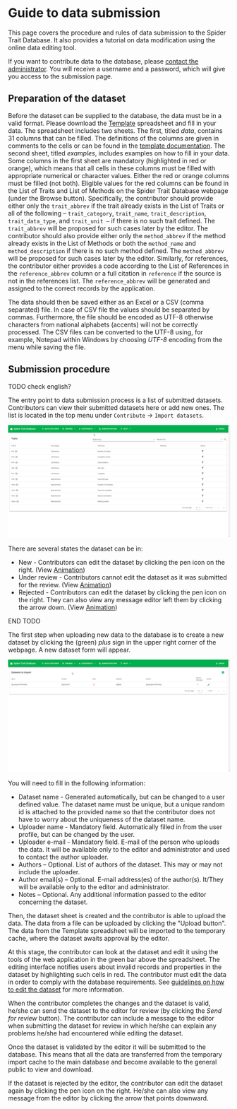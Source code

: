 # Guide to data submission

This page covers the procedure and rules of data submission to the Spider Trait Database. It also provides a tutorial on data modification using the online data editing tool.

If you want to contribute data to the database, please [contact the administrator](mailto:spidertraits@group.muni.cz?subject=Spider%20Traits%3A%20Request%20for%20Access&body=Hello%2C%20I%20would%20like%20to%20request%20the%20access%20for%20the%20Spider%20Traits%20Database%20access.%0D%0A%0D%0A---%20Please%20provide%20more%20detail%20about%20your%20request%20(e.g.%20information%20about%20the%20data%20you%20want%20to%20upload)%3A%20---). You will receive a username and a password, which will give you access to the submission page.

## Preparation of the dataset

Before the dataset can be supplied to the database, the data must be in a valid format. Please download the [Template](https://github.com/oookoook/spider-trait-database/raw/master/docs/template.xlsx) spreadsheet and fill in your data. The spreadsheet includes two sheets. The first, titled *data*, contains 31 columns that can be filled. The definitions of the columns are given in comments to the cells or can be found in the [template documentation](template.md). The second sheet, titled *examples*, includes examples on how to fill in your data. Some columns in the first sheet are mandatory (highlighted in red or orange), which means that all cells in these columns must be filled with appropriate numerical or character values. Either the red or orange columns must be filled (not both). Eligible values for the red columns can be found in the List of Traits and List of Methods on the Spider Trait Database webpage (under the Browse button). Specifically, the contributor should provide either only the `trait_abbrev` if the trait already exists in the List of Traits or all of the following – `trait_category`, `trait_name`, `trait_description`, `trait_data_type`, and `trait_unit –` if there is no such trait defined. The `trait_abbrev` will be proposed for such cases later by the editor. The contributor should also provide either only the `method_abbrev` if the method already exists in the List of Methods or both the `method_name` and `method_description` if there is no such method defined. The `method_abbrev` will be proposed for such cases later by the editor. Similarly, for references, the contributor either provides a code according to the List of References in the `reference_abbrev` column or a full citation in `reference` if the source is not in the references list. The `reference_abbrev` will be generated and assigned to the correct records by the application.

The data should then be saved either as an Excel or a CSV (comma separated) file. In case of CSV file the values should be separated by commas. Furthermore, the file should be encoded as UTF-8 otherwise characters from national alphabets (accents) will not be correctly processed. The CSV files can be converted to the UTF-8 using, for example, Notepad within Windows by choosing _UTF-8_ encoding from the menu while saving the file.

## Submission procedure

TODO check english?

The entry point to data submission process is a list of submitted datasets. Contributors can view their submitted datasets here or add new ones. The list is located in the top menu under `Contribute` -> `Import datasets`.

![Import datasets](img/import-datasets.gif)

There are several states the dataset can be in:

+ New - Contributors can edit the dataset by clicking the pen icon on the right. (View [Animation](https://github.com/oookoook/spider-trait-database/raw/master/docs/img/new-dataset.gif))
+ Under review - Contributors cannot edit the dataset as it was submitted for the review. (View [Animation](https://github.com/oookoook/spider-trait-database/raw/master/docs/img/reviewed-dataset.png))
+ Rejected - Contributors can edit the dataset by clicking the pen icon on the right. They can also view any message editor left them by clicking the arrow down. (View [Animation](https://github.com/oookoook/spider-trait-database/raw/master/docs/img/rejected-dataset.gif))

END TODO

The first step when uploading new data to the database is to create a new dataset by clicking the (green) *plus* sign in the upper right corner of the webpage. A new dataset form will appear.

![Create dataset](img/create-dataset.gif)

You will need to fill in the following information:

+ Dataset name - Generated automatically, but can be changed to a user defined value. The dataset name must be unique, but a unique random id is attached to the provided name so that the contributor does not have to worry about the uniqueness of the dataset name.
+ Uploader name - Mandatory field. Automatically filled in from the user profile, but can be changed by the user.
+ Uploader e-mail - Mandatory field. E-mail of the person who uploads the data. It will be available only to the editor and administrator and used to contact the author uploader.
+ Authors – Optional. List of authors of the dataset. This may or may not include the uploader.
+ Author email(s) – Optional. E-mail address(es) of the author(s). It/They will be available only to the editor and administrator.
+ Notes – Optional. Any additional information passed to the editor concerning the dataset.

Then, the dataset sheet is created and the contributor is able to upload the data. The data from a file can be uploaded by clicking the "Upload button". The data from the Template spreadsheet will be imported to the temporary cache, where the dataset awaits approval by the editor.

At this stage, the contributor can look at the dataset and edit it using the tools of the web application in the green bar above the spreadsheet. The editing interface notifies users about invalid records and properties in the dataset by highlighting such cells in red. The contributor must edit the data in order to comply with the database requirements. See [guidelines on how to edit the dataset](editor-howto.md) for more information.

When the contributor completes the changes and the dataset is valid, he/she can send the dataset to the editor for review (by clicking the *Send for review* button). The contributor can include a message to the editor when submitting the dataset for review in which he/she can explain any problems he/she had encountered while editing the dataset.

Once the dataset is validated by the editor it will be submitted to the database. This means that all the data are transferred from the temporary import cache to the main database and become available to the general public to view and download.

If the dataset is rejected by the editor, the contributor can edit the dataset again by clicking the pen icon on the right. He/she can also view any message from the editor by clicking the arrow that points downward.
